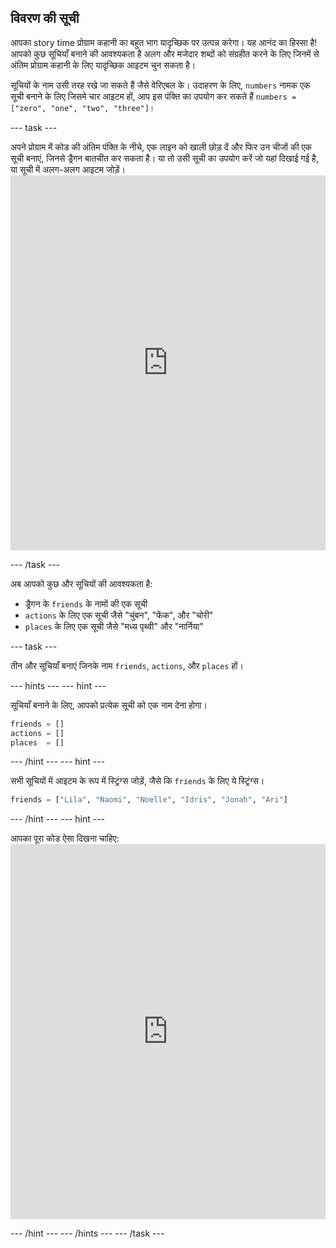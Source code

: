 ## विवरण की सूची

आपका story time प्रोग्राम कहानी का बहुत भाग यादृच्छिक पर उत्पन्न करेगा। यह आनंद का हिस्सा है! आपको कुछ सूचियाँ बनाने की आवश्यकता है अलग और मजेदार शब्दों को संग्रहीत करने के लिए जिनमें से अंतिम प्रोग्राम कहानी के लिए यादृच्छिक आइटम चुन सकता है।

सूचियों के नाम उसी तरह रखे जा सकते हैं जैसे वेरिएबल के। उदाहरण के लिए, `numbers` नामक एक सूची बनाने के लिए जिसमे चार आइटम हों, आप इस पंक्ति का उपयोग कर सकते हैं `numbers = ["zero", "one", "two", "three"]`।

\--- task \---

अपने प्रोग्राम में कोड की अंतिम पंक्ति के नीचे, एक लाइन को खाली छोड़ दें और फिर उन चीजों की एक सूची बनाएं, जिनसे ड्रैगन बातचीत कर सकता है। या तो उसी सूची का उपयोग करें जो यहां दिखाई गई है, या सूची में अलग-अलग आइटम जोड़ें। <iframe src="https://trinket.io/embed/python/234f6ed347" width="100%" height="600" frameborder="0" marginwidth="0" marginheight="0" allowfullscreen mark="crwd-mark"></iframe> 

\--- /task \---

अब आपको कुछ और सूचियों की आवश्यकता है:

- ड्रैगन के `friends` के नामों की एक सूची
- `actions` के लिए एक सूची जैसे "चुंबन", "फेंक", और "चोरी"
- `places` के लिए एक सूची जैसे "मध्य पृथ्वी" और "नार्निया"

\--- task \---

तीन और सूचियाँ बनाएं जिनके नाम `friends`, `actions`, और `places` हों।

\--- hints \--- \--- hint \---

सूचियाँ बनाने के लिए, आपको प्रत्येक सूची को एक नाम देना होगा।

```python
friends = []
actions = []
places  = []
```

\--- /hint \--- \--- hint \---

सभी सूचियों में आइटम के रूप में स्ट्रिंग्स जोड़ें, जैसे कि `friends` के लिए ये स्ट्रिंग्स।

```python
friends = ["Lila", "Naomi", "Noelle", "Idris", "Jonah", "Ari"]
```

\--- /hint \--- \--- hint \---

आपका पूरा कोड ऐसा दिखना चाहिए: <iframe src="https://trinket.io/embed/python/5e264dd3e2" width="100%" height="600" frameborder="0" marginwidth="0" marginheight="0" allowfullscreen mark="crwd-mark"></iframe> 

\--- /hint \--- \--- /hints \--- \--- /task \---